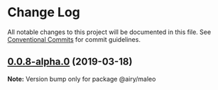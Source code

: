 # Change Log

All notable changes to this project will be documented in this file.
See [Conventional Commits](https://conventionalcommits.org) for commit guidelines.

## [0.0.8-alpha.0](https://github.com/airyrooms/maleo.js/compare/@airy/maleo@0.0.6-canary.51...@airy/maleo@0.0.8-alpha.0) (2019-03-18)

**Note:** Version bump only for package @airy/maleo
